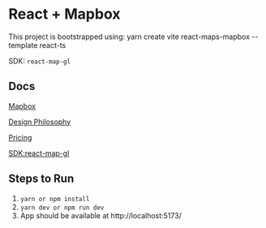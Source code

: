 # React + Mapbox
This project is bootstrapped using: yarn create vite react-maps-mapbox --template react-ts

SDK: `react-map-gl`

 ## Docs
 [Mapbox](https://docs.mapbox.com/mapbox-gl-js/guides/)

 [Design Philosophy](https://github.com/visgl/react-map-gl/blob/HEAD/docs/README.md#design-philosophy)

 [Pricing](https://docs.mapbox.com/mapbox-gl-js/guides/pricing/?utm_medium=pricing)

 [SDK:react-map-gl](https://visgl.github.io/react-map-gl/docs/get-started)

 ## Steps to Run
1. `yarn or npm install`
2. `yarn dev or npm run dev`
3. App should be available at http://localhost:5173/